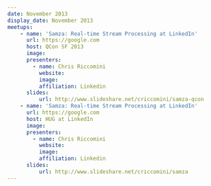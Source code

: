 ```yaml
---
date: November 2013
display_date: November 2013
meetups:
    - name: 'Samza: Real-time Stream Processing at LinkedIn'
      url: https://google.com
      host: QCon SF 2013
      image: 
      presenters:
        - name: Chris Riccomini
          website: 
          image:
          affiliation: Linkedin
      slides:
          url: http://www.slideshare.net/criccomini/samza-qcon
    - name: 'Samza: Real-time Stream Processing at LinkedIn'
      url: https://google.com
      host: HUG at LinkedIn
      image: 
      presenters:
        - name: Chris Riccomini
          website: 
          image:
          affiliation: Linkedin
      slides:
          url: http://www.slideshare.net/criccomini/samza
---
```

<!--
   Licensed to the Apache Software Foundation (ASF) under one or more
   contributor license agreements.  See the NOTICE file distributed with
   this work for additional information regarding copyright ownership.
   The ASF licenses this file to You under the Apache License, Version 2.0
   (the "License"); you may not use this file except in compliance with
   the License.  You may obtain a copy of the License at

       http://www.apache.org/licenses/LICENSE-2.0

   Unless required by applicable law or agreed to in writing, software
   distributed under the License is distributed on an "AS IS" BASIS,
   WITHOUT WARRANTIES OR CONDITIONS OF ANY KIND, either express or implied.
   See the License for the specific language governing permissions and
   limitations under the License.
-->